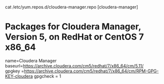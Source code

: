 cat /etc/yum.repos.d/cloudera-manager.repo
[cloudera-manager]
# Packages for Cloudera Manager, Version 5, on RedHat or CentOS 7 x86_64
name=Cloudera Manager
baseurl=https://archive.cloudera.com/cm5/redhat/7/x86_64/cm/5.11/
gpgkey =https://archive.cloudera.com/cm5/redhat/7/x86_64/cm/RPM-GPG-KEY-cloudera
gpgcheck = 1
